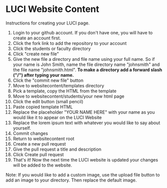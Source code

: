# LUCI Website Content

Instructions for creating your LUCI page.

1. Login to your github account.  If you don't have one, you will have to create an account first.
2. Click the fork link to add the repository to your account
3. Click the students or faculty directory
4. Click "create new file"
5. Give the new file a directory and file name using your full name.  So if your name is John Smith, name the file directory name "johnsmith" and the file name "johnsmith.html". **To make a directory add a forward slash ("/") after typing your name.**
6. Click the "commit new file" button
7. Move to websitecontent/templates directory
8. Pick a template, copy the HTML from the template
9. Move to websitecontent/students/your new html page
10. Click the edit button (small pencil)
11. Paste copied template HTML
12. Replace the placeholder "YOUR NAME HERE" with your name as you would like it to appear on the LUCI Website
13. Replace the lorem ipsum text with whatever you would like to say about yourself.
14. Commit changes
15. Return to websitecontent root
16. Create a new pull request
17. Give the pull request a title and description
18. Click Create pull request
19. That's it!  Now the next time the LUCI website is updated your changes will be added to the website.

Note: If you would like to add a custom image, use the upload file button to add an image to your directory. Then replace the default image.
